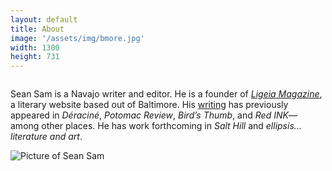 ```yaml
---
layout: default
title: About
image: '/assets/img/bmore.jpg'
width: 1300
height: 731
---
```


<div class="column col-7 col-sm-12 content animated fadeIn">
<div class="wrapper">
<p>Sean Sam is a Navajo writer and editor. He is a founder of <a href="https://www.ligeiamagazine.com" target="_blank"><em>Ligeia Magazine</em></a>, a literary website based out of Baltimore. His <a href="{{ '/words/' | prepend: site.baseurl }}">writing</a>  has previously appeared in <em>Déraciné</em>, <em>Potomac Review</em>, <em>Bird’s Thumb</em>, and <em>Red INK</em>&mdash;among other places. He has work forthcoming in <em>Salt Hill</em> and <em> ellipsis…literature and art</em>.
</p>
<img src="{{ '/assets/img/sean_sam.jpg' | prepend: site.baseurl }}" class="img-responsive" style="margin-bottom:5rem;display:block;" alt="Picture of Sean Sam">
</div>
</div>
